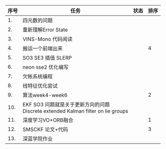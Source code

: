 <!--
 * @Author: Liu Weilong
 * @Date: 2021-03-13 18:51:15
 * @LastEditors: Liu Weilong
 * @LastEditTime: 2021-03-13 18:51:23
 * @Description: 
-->

序号|任务|状态|排序
---|---|---|---
1.  |四元数的问题||          
2.  |重新理解Error State ||
3.  |VINS-Mono 代码阅读||  
4.  |搬运一个前端出来||4
5.  |SO3 SE3 插值 SLERP||
6.  |neon sse2 优化编写||
7.  |欠帐系统编程||
8.  |线特征优化尝试||
9.  |算法week4-week6||2
10. |EKF SO3 问题就是关于更新方向的问题<br> Discrete extended Kalman filter on lie groups|
11. |深度学习VO+ORB融合||1
12. |SMSCKF 论文+代码||3
13. |深蓝学院作业||